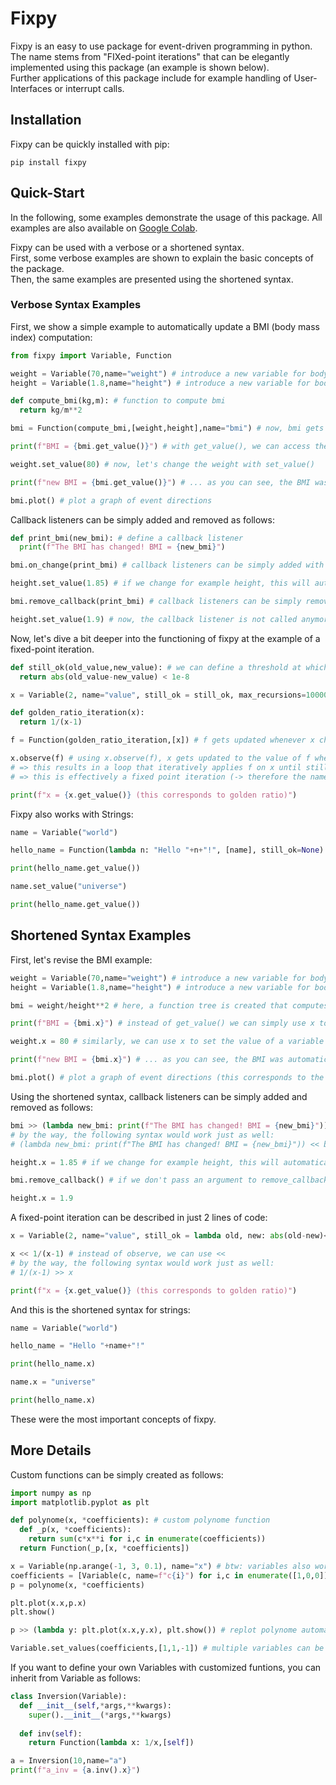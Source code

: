 # Fixpy

Fixpy is an easy to use package for event-driven programming in python.  
The name stems from "FIXed-point iterations" that can be elegantly implemented using this package (an example is shown below).  
Further applications of this package include for example handling of User-Interfaces or interrupt calls.

## Installation

Fixpy can be quickly installed with pip:

```
pip install fixpy
```

## Quick-Start

In the following, some examples demonstrate the usage of this package.
All examples are also available on [Google Colab](https://colab.research.google.com/drive/1ytmLCpshm7Z7e-QyKtpgxpoAChOspT76?usp=sharing).


Fixpy can be used with a verbose or a shortened syntax.  
First, some verbose examples are shown to explain the basic concepts of the package.  
Then, the same examples are presented using the shortened syntax.

### Verbose Syntax Examples

First, we show a simple example to automatically update a BMI (body mass index) computation:


```python
from fixpy import Variable, Function

weight = Variable(70,name="weight") # introduce a new variable for body weight
height = Variable(1.8,name="height") # introduce a new variable for body height

def compute_bmi(kg,m): # function to compute bmi
  return kg/m**2

bmi = Function(compute_bmi,[weight,height],name="bmi") # now, bmi gets automatically updated, if the value of weight or height changes

print(f"BMI = {bmi.get_value()}") # with get_value(), we can access the value computed in bmi

weight.set_value(80) # now, let's change the weight with set_value()

print(f"new BMI = {bmi.get_value()}") # ... as you can see, the BMI was automatically updated

bmi.plot() # plot a graph of event directions
```

Callback listeners can be simply added and removed as follows:

```python
def print_bmi(new_bmi): # define a callback listener
  print(f"The BMI has changed! BMI = {new_bmi}")

bmi.on_change(print_bmi) # callback listeners can be simply added with on_change()

height.set_value(1.85) # if we change for example height, this will automatically update the bmi and consequently trigger the callback

bmi.remove_callback(print_bmi) # callback listeners can be simply removed with remove_callback()

height.set_value(1.9) # now, the callback listener is not called anymore
```

Now, let's dive a bit deeper into the functioning of fixpy at the example of a fixed-point iteration.

```python
def still_ok(old_value,new_value): # we can define a threshold at which a Variable does not get updated anymore (this becomes important, if you want to work with more complex variables such as vectors / matrices / tensors)
  return abs(old_value-new_value) < 1e-8

x = Variable(2, name="value", still_ok = still_ok, max_recursions=10000, alpha=0.5) # furthermore, we can define a maximum number of iterations and a "low-pass" filter for updates alpha

def golden_ratio_iteration(x):
  return 1/(x-1)

f = Function(golden_ratio_iteration,[x]) # f gets updated whenever x changes

x.observe(f) # using x.observe(f), x gets updated to the value of f whenever f changes
# => this results in a loop that iteratively applies f on x until still_ok or max_recursions is reached
# => this is effectively a fixed point iteration (-> therefore the name fixpy ;)

print(f"x = {x.get_value()} (this corresponds to golden ratio)")
```

Fixpy also works with Strings:

```python
name = Variable("world")

hello_name = Function(lambda n: "Hello "+n+"!", [name], still_ok=None)

print(hello_name.get_value())

name.set_value("universe")

print(hello_name.get_value())
```

## Shortened Syntax Examples
First, let's revise the BMI example:

```python
weight = Variable(70,name="weight") # introduce a new variable for body weight
height = Variable(1.8,name="height") # introduce a new variable for body height

bmi = weight/height**2 # here, a function tree is created that computes the bmi and that gets automatically updated, if the value in weight or height changes

print(f"BMI = {bmi.x}") # instead of get_value() we can simply use x to obtain the computed value

weight.x = 80 # similarly, we can use x to set the value of a variable

print(f"new BMI = {bmi.x}") # ... as you can see, the BMI was automatically updated

bmi.plot() # plot a graph of event directions (this corresponds to the function tree mentioned above)
```

Using the shortened syntax, callback listeners can be simply added and removed as follows:

```python
bmi >> (lambda new_bmi: print(f"The BMI has changed! BMI = {new_bmi}")) # instead of on_change(), we can use >>
# by the way, the following syntax would work just as well:
# (lambda new_bmi: print(f"The BMI has changed! BMI = {new_bmi}")) << bmi

height.x = 1.85 # if we change for example height, this will automatically update the bmi and consequently trigger the callback

bmi.remove_callback() # if we don't pass an argument to remove_callback(), all callbacks will be removed

height.x = 1.9
```
A fixed-point iteration can be described in just 2 lines of code:

```python
x = Variable(2, name="value", still_ok = lambda old, new: abs(old-new)<1e-8, max_recursions=10000, alpha=0.5) # furthermore, we can define a maximum number of iterations and a "low-pass" filter for updates alpha

x << 1/(x-1) # instead of observe, we can use <<
# by the way, the following syntax would work just as well:
# 1/(x-1) >> x

print(f"x = {x.get_value()} (this corresponds to golden ratio)")
```
And this is the shortened syntax for strings:

```python
name = Variable("world")

hello_name = "Hello "+name+"!"

print(hello_name.x)

name.x = "universe"

print(hello_name.x)
```
These were the most important concepts of fixpy.

## More Details

Custom functions can be simply created as follows:

```python
import numpy as np
import matplotlib.pyplot as plt

def polynome(x, *coefficients): # custom polynome function
  def _p(x, *coefficients):
    return sum(c*x**i for i,c in enumerate(coefficients))
  return Function(_p,[x, *coefficients])

x = Variable(np.arange(-1, 3, 0.1), name="x") # btw: variables also work with numpy arrays
coefficients = [Variable(c, name=f"c{i}") for i,c in enumerate([1,0,0])]
p = polynome(x, *coefficients)

plt.plot(x.x,p.x)
plt.show()

p >> (lambda y: plt.plot(x.x,y.x), plt.show()) # replot polynome automatically, if results change

Variable.set_values(coefficients,[1,1,-1]) # multiple variables can be set at the same time with set_values() => this triggers the replot callback
```
If you want to define your own Variables with customized funtions, you can inherit from Variable as follows:

```python
class Inversion(Variable):
  def __init__(self,*args,**kwargs):
    super().__init__(*args,**kwargs)
  
  def inv(self):
    return Function(lambda x: 1/x,[self])

a = Inversion(10,name="a")
print(f"a_inv = {a.inv().x}")
```